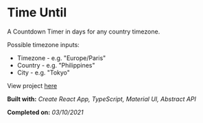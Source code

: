 # Time Until

A Countdown Timer in days for any country timezone.

Possible timezone inputs:

-   Timezone - e.g. "Europe/Paris"
-   Country - e.g. "Philippines"
-   City - e.g. "Tokyo"

View project [here](https://time-until.netlify.app/)

**Built with:** _Create React App, TypeScript, Material UI, Abstract API_

**Completed on:** _03/10/2021_
